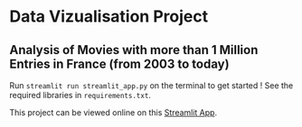 # Data Vizualisation Project
## Analysis of Movies with more than 1 Million Entries in France (from 2003 to today)

Run `streamlit run streamlit_app.py` on the terminal to get started !
See the required libraries in `requirements.txt`.

This project can be viewed online on this [Streamlit App](https://yohanfaj-datavz-2023-efrei.streamlit.app/).
